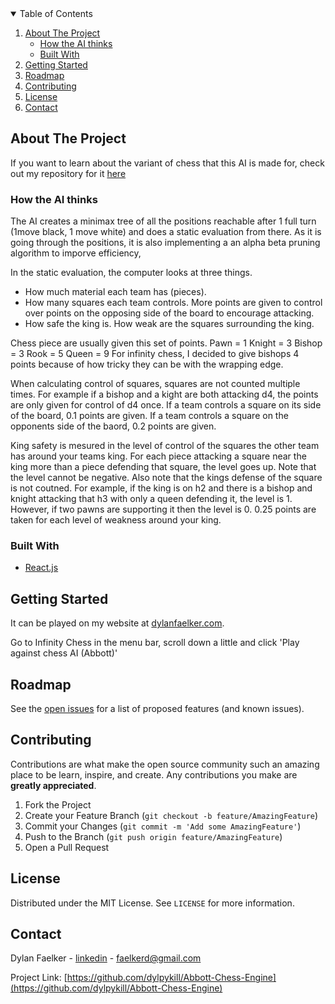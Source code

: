 <!--
*** Thanks for checking out the Best-README-Template. If you have a suggestion
*** that would make this better, please fork the repo and create a pull request
*** or simply open an issue with the tag "enhancement".
*** Thanks again! Now go create something AMAZING! :D
-->



<!-- TABLE OF CONTENTS -->
<details open="open">
  <summary>Table of Contents</summary>
  <ol>
    <li>
      <a href="#about-the-project">About The Project</a>
      <ul>
        <li><a href="#how-the-ai-thinks">How the AI thinks</a></li>
        <li><a href="#built-with">Built With</a></li>
      </ul>
    </li>
    <li>
      <a href="#getting-started">Getting Started</a>
    </li>
    <li><a href="#roadmap">Roadmap</a></li>
    <li><a href="#contributing">Contributing</a></li>
    <li><a href="#license">License</a></li>
    <li><a href="#contact">Contact</a></li>
  </ol>
</details>



<!-- ABOUT THE PROJECT -->
## About The Project

If you want to learn about the variant of chess that this AI is made for, check out my repository for it [here](https://github.com/dylpykill/Infinity-Chess)

### How the AI thinks

The AI creates a minimax tree of all the positions reachable after 1 full turn (1move black, 1 move white) and does a static evaluation from there. 
As it is going through the positions, it is also implementing a an alpha beta pruning algorithm to imporve efficiency,

In the static evaluation, the computer looks at three things.
 * How much material each team has (pieces).
 * How many squares each team controls. More points are given to control over points on the opposing side of the board to encourage attacking.
 * How safe the king is. How weak are the squares surrounding the king.

Chess piece are usually given this set of points.
Pawn = 1
Knight = 3
Bishop = 3
Rook = 5
Queen = 9
For infinity chess, I decided to give bishops 4 points because of how tricky they can be with the wrapping edge.

When calculating control of squares, squares are not counted multiple times. For example if a bishop and a kight are both attacking d4, the points are only given for control of d4 once.
If a team controls a square on its side of the board, 0.1 points are given.
If a team controls a square on the opponents side of the baord, 0.2 points are given.

King safety is mesured in the level of control of the squares the other team has around your teams king.
For each piece attacking a square near the king more than a piece defending that square, the level goes up. Note that the level cannot be negative. Also note that the kings defense of the square is not coutned. For example, if the king is on h2 and there is a bishop and knight attacking that h3 with only a queen defending it, the level is 1. However, if two pawns are supporting it then the level is 0.
0.25 points are taken for each level of weakness around your king.


### Built With

* [React.js](https://reactjs.org/)



<!-- GETTING STARTED -->
## Getting Started

It can be played on my website at [dylanfaelker.com](https://www.dylanfaelker.com/).

Go to Infinity Chess in the menu bar, scroll down a little and click 'Play against chess AI (Abbott)'





<!-- ROADMAP -->
## Roadmap

See the [open issues](https://github.com/othneildrew/Best-README-Template/issues) for a list of proposed features (and known issues).



<!-- CONTRIBUTING -->
## Contributing

Contributions are what make the open source community such an amazing place to be learn, inspire, and create. Any contributions you make are **greatly appreciated**.

1. Fork the Project
2. Create your Feature Branch (`git checkout -b feature/AmazingFeature`)
3. Commit your Changes (`git commit -m 'Add some AmazingFeature'`)
4. Push to the Branch (`git push origin feature/AmazingFeature`)
5. Open a Pull Request



<!-- LICENSE -->
## License

Distributed under the MIT License. See `LICENSE` for more information.



<!-- CONTACT -->
## Contact

Dylan Faelker - [linkedin](https://www.linkedin.com/in/dylanfaelker/) - faelkerd@gmail.com

Project Link: [https://github.com/dylpykill/Abbott-Chess-Engine](https://github.com/dylpykill/Abbott-Chess-Engine)

